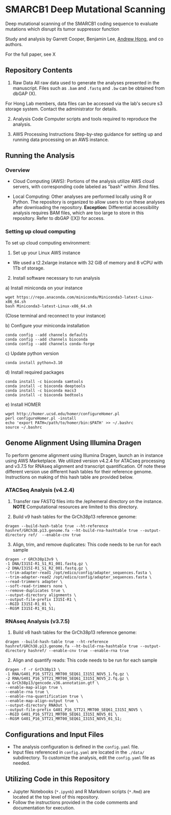# SMARCB1 Deep Mutational Scanning
Deep mutational scanning of the SMARCB1 coding sequence to evaluate mutations which disrupt its tumor suppressor function

Study and analysis by Garrett Cooper, Benjamin Lee, [Andrew Hong](https://www.thehonglab.org/), and co authors.

For the full paper, see X

## Repository Contents

1. Raw Data 
All raw data used to generate the analyses presented in the manuscript. Files such as ```.bam``` and ```.fastq``` and ```.bw``` can be obtained from dbGAP (X).

For Hong Lab members, data files can be accessed via the lab's secure s3 storage system. Contact the administrator for details.

2. Analysis Code
Computer scripts and tools required to reproduce the analysis.

3. AWS Processing Instructions
Step-by-step guidance for setting up and running data processing on an AWS instance.

## Running the Analysis

### Overview
- Cloud Computing (AWS): Portions of the analysis utilize AWS cloud servers, with corresponding code labeled as "bash" within .Rmd files.

- Local Computing: Other analyses are performed locally using R or Python. The repository is organized to allow users to run these analyses after downloading the repository. **Exception:** Differential accessibility analysis requires BAM files, which are too large to store in this repository. Refer to dbGAP ([X]) for access.



### Setting up cloud computing
To set up cloud computing environment:

1. Set up your Linux AWS instance
  - We used a t2.2xlarge instance with 32 GiB of memory and 8 vCPU with 1Tb of storage.
  
2. Install software necessary to run analysis

a) Install miniconda on your instance
```
wget https://repo.anaconda.com/miniconda/Miniconda3-latest-Linux-x86_64.sh
bash Miniconda3-latest-Linux-x86_64.sh
```
(Close terminal and reconnect to your instance)

b) Configure your miniconda installation
```
conda config --add channels defaults
conda config --add channels bioconda
conda config --add channels conda-forge
```

c) Update python version
```
conda install python=3.10
```

d) Install required packages
```
conda install -c bioconda samtools
conda install -c bioconda deeptools
conda install -c bioconda macs3
conda install -c bioconda bedtools
```

e) Install HOMER
```
wget http://homer.ucsd.edu/homer/configureHomer.pl
perl configureHomer.pl -install
echo 'export PATH=/path/to/homer/bin:$PATH' >> ~/.bashrc
source ~/.bashrc
```

## Genome Alignment Using Illumina Dragen

To perform genome alignment using Illumina Dragen, launch an in instance using AWS Marketplace.
We utilized version v4.2.4 for ATACseq processing and v3.7.5 for RNAseq alignment and transcript quantification. Of note these different version use different hash tables for their reference genome. Instructions on making of this hash table are provided below.

### ATACSeq Analysis (v4.2.4)
1. Transfer raw FASTQ files into the /ephemeral directory on the instance.
**NOTE** Computational resources are limited to this directory. 

2. Build v9 hash tables for the GrCh38p13 reference genome:

```
dragen --build-hash-table true --ht-reference hashref/GRCh38.p13.genome.fa --ht-build-rna-hashtable true --output-directory ref/  --enable-cnv true
```

3. Align, trim, and remove duplicates:
This code needs to be run for each sample
```
dragen -r GRCh38p13v9 \
-1 DNA/I315I-R1_S1_R1_001.fastq.gz \
-2 DNA/I315I-R1_S1_R2_001.fastq.gz \
--trim-adapter-read1 /opt/edico/config/adapter_sequences.fasta \
--trim-adapter-read2 /opt/edico/config/adapter_sequences.fasta \
--read-trimmers adapter \
--soft-read-trimmers none \
--remove-duplicates true \
--output-directory alignments \
--output-file-prefix I315I-R1 \
--RGID I315I-R1_01 \
--RGSM I315I-R1_01_S1;
```

### RNAseq Analysis (v3.7.5)
1. Build v8 hash tables for the GrCh38p13 reference genome:

```
dragen --build-hash-table true --ht-reference hashref/GRCh38.p13.genome.fa --ht-build-rna-hashtable true --output-directory hashref/ --enable-cnv true --enable-rna true
```

2. Align and quantify reads:
This code needs to be run for each sample
```
dragen -f -r GrCh38p13 \
-1 RNA/G401_P16_STT21_MRT00_SEQ61_I315I_NOV5_1.fq.gz \
-2 RNA/G401_P16_STT21_MRT00_SEQ61_I315I_NOV5_2.fq.gz \
-a GrCh38p13/gencode.v36.annotation.gtf \
--enable-map-align true \
--enable-rna true \
--enable-rna-quantification true \
--enable-map-align-output true \
--output-directory RNAOut \
--output-file-prefix G401_P16_STT21_MRT00_SEQ61_I315I_NOV5 \
--RGID G401_P16_STT21_MRT00_SEQ61_I315I_NOV5_01 \
--RGSM G401_P16_STT21_MRT00_SEQ61_I315I_NOV5_01_S1;
```


## Configurations and Input Files

- The analysis configuration is defined in the ```config.yaml``` file.
- Input files referenced in ```config.yaml``` are located in the ```./data/``` subdirectory.
To customize the analysis, edit the ```config.yaml``` file as needed.


## Utilizing Code in this Repository

- Jupyter Notebooks (```*.ipynb```) and R Markdown scripts (```*.Rmd```) are located at the top level of this repository.
- Follow the instructions provided in the code comments and documentation for execution.




